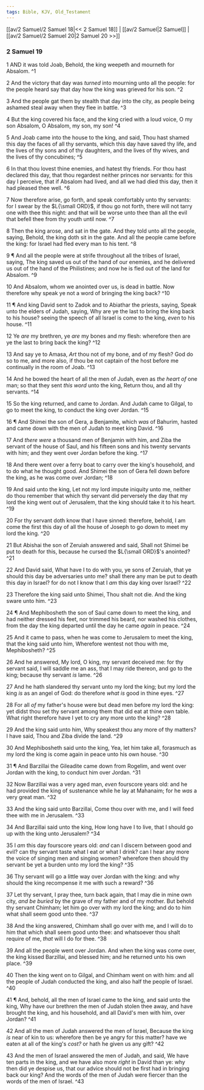 ```yaml
---
tags: Bible, KJV, Old_Testament
---
```


[[av/2 Samuel/2 Samuel 18|<< 2 Samuel 18]] | [[av/2 Samuel|2 Samuel]] | [[av/2 Samuel/2 Samuel 20|2 Samuel 20 >>]]

### 2 Samuel 19

1 AND it was told Joab, Behold, the king weepeth and mourneth for Absalom. ^1

2 And the victory that day was _turned_ into mourning unto all the people: for the people heard say that day how the king was grieved for his son. ^2

3 And the people gat them by stealth that day into the city, as people being ashamed steal away when they flee in battle. ^3

4 But the king covered his face, and the king cried with a loud voice, O my son Absalom, O Absalom, my son, my son! ^4

5 And Joab came into the house to the king, and said, Thou hast shamed this day the faces of all thy servants, which this day have saved thy life, and the lives of thy sons and of thy daughters, and the lives of thy wives, and the lives of thy concubines; ^5

6 In that thou lovest thine enemies, and hatest thy friends. For thou hast declared this day, that thou regardest neither princes nor servants: for this day I perceive, that if Absalom had lived, and all we had died this day, then it had pleased thee well. ^6

7 Now therefore arise, go forth, and speak comfortably unto thy servants: for I swear by the $L{\small ORD}$, if thou go not forth, there will not tarry one with thee this night: and that will be worse unto thee than all the evil that befell thee from thy youth until now. ^7

8 Then the king arose, and sat in the gate. And they told unto all the people, saying, Behold, the king doth sit in the gate. And all the people came before the king: for Israel had fled every man to his tent. ^8

9 ¶ And all the people were at strife throughout all the tribes of Israel, saying, The king saved us out of the hand of our enemies, and he delivered us out of the hand of the Philistines; and now he is fled out of the land for Absalom. ^9

10 And Absalom, whom we anointed over us, is dead in battle. Now therefore why speak ye not a word of bringing the king back? ^10

11 ¶ And king David sent to Zadok and to Abiathar the priests, saying, Speak unto the elders of Judah, saying, Why are ye the last to bring the king back to his house? seeing the speech of all Israel is come to the king, _even_ to his house. ^11

12 Ye _are_ my brethren, ye _are_ my bones and my flesh: wherefore then are ye the last to bring back the king? ^12

13 And say ye to Amasa, _Art_ thou not of my bone, and of my flesh? God do so to me, and more also, if thou be not captain of the host before me continually in the room of Joab. ^13

14 And he bowed the heart of all the men of Judah, even as _the_ _heart_ _of_ one man; so that they sent _this_ _word_ unto the king, Return thou, and all thy servants. ^14

15 So the king returned, and came to Jordan. And Judah came to Gilgal, to go to meet the king, to conduct the king over Jordan. ^15

16 ¶ And Shimei the son of Gera, a Benjamite, which _was_ of Bahurim, hasted and came down with the men of Judah to meet king David. ^16

17 And _there_ _were_ a thousand men of Benjamin with him, and Ziba the servant of the house of Saul, and his fifteen sons and his twenty servants with him; and they went over Jordan before the king. ^17

18 And there went over a ferry boat to carry over the king's household, and to do what he thought good. And Shimei the son of Gera fell down before the king, as he was come over Jordan; ^18

19 And said unto the king, Let not my lord impute iniquity unto me, neither do thou remember that which thy servant did perversely the day that my lord the king went out of Jerusalem, that the king should take it to his heart. ^19

20 For thy servant doth know that I have sinned: therefore, behold, I am come the first this day of all the house of Joseph to go down to meet my lord the king. ^20

21 But Abishai the son of Zeruiah answered and said, Shall not Shimei be put to death for this, because he cursed the $L{\small ORD}$'s anointed? ^21

22 And David said, What have I to do with you, ye sons of Zeruiah, that ye should this day be adversaries unto me? shall there any man be put to death this day in Israel? for do not I know that I _am_ this day king over Israel? ^22

23 Therefore the king said unto Shimei, Thou shalt not die. And the king sware unto him. ^23

24 ¶ And Mephibosheth the son of Saul came down to meet the king, and had neither dressed his feet, nor trimmed his beard, nor washed his clothes, from the day the king departed until the day he came _again_ in peace. ^24

25 And it came to pass, when he was come to Jerusalem to meet the king, that the king said unto him, Wherefore wentest not thou with me, Mephibosheth? ^25

26 And he answered, My lord, O king, my servant deceived me: for thy servant said, I will saddle me an ass, that I may ride thereon, and go to the king; because thy servant _is_ lame. ^26

27 And he hath slandered thy servant unto my lord the king; but my lord the king _is_ as an angel of God: do therefore _what_ _is_ good in thine eyes. ^27

28 For all _of_ my father's house were but dead men before my lord the king: yet didst thou set thy servant among them that did eat at thine own table. What right therefore have I yet to cry any more unto the king? ^28

29 And the king said unto him, Why speakest thou any more of thy matters? I have said, Thou and Ziba divide the land. ^29

30 And Mephibosheth said unto the king, Yea, let him take all, forasmuch as my lord the king is come again in peace unto his own house. ^30

31 ¶ And Barzillai the Gileadite came down from Rogelim, and went over Jordan with the king, to conduct him over Jordan. ^31

32 Now Barzillai was a very aged man, _even_ fourscore years old: and he had provided the king of sustenance while he lay at Mahanaim; for he _was_ a very great man. ^32

33 And the king said unto Barzillai, Come thou over with me, and I will feed thee with me in Jerusalem. ^33

34 And Barzillai said unto the king, How long have I to live, that I should go up with the king unto Jerusalem? ^34

35 I _am_ this day fourscore years old: _and_ can I discern between good and evil? can thy servant taste what I eat or what I drink? can I hear any more the voice of singing men and singing women? wherefore then should thy servant be yet a burden unto my lord the king? ^35

36 Thy servant will go a little way over Jordan with the king: and why should the king recompense it me with such a reward? ^36

37 Let thy servant, I pray thee, turn back again, that I may die in mine own city, _and_ _be_ _buried_ by the grave of my father and of my mother. But behold thy servant Chimham; let him go over with my lord the king; and do to him what shall seem good unto thee. ^37

38 And the king answered, Chimham shall go over with me, and I will do to him that which shall seem good unto thee: and whatsoever thou shalt require of me, _that_ will I do for thee. ^38

39 And all the people went over Jordan. And when the king was come over, the king kissed Barzillai, and blessed him; and he returned unto his own place. ^39

40 Then the king went on to Gilgal, and Chimham went on with him: and all the people of Judah conducted the king, and also half the people of Israel. ^40

41 ¶ And, behold, all the men of Israel came to the king, and said unto the king, Why have our brethren the men of Judah stolen thee away, and have brought the king, and his household, and all David's men with him, over Jordan? ^41

42 And all the men of Judah answered the men of Israel, Because the king _is_ near of kin to us: wherefore then be ye angry for this matter? have we eaten at all of the king's _cost?_ or hath he given us any gift? ^42

43 And the men of Israel answered the men of Judah, and said, We have ten parts in the king, and we have also more _right_ in David than ye: why then did ye despise us, that our advice should not be first had in bringing back our king? And the words of the men of Judah were fiercer than the words of the men of Israel. ^43
